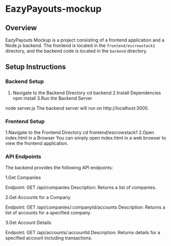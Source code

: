 # EazyPayouts-mockup
## Overview

EazyPayouts Mockup is a project consisting of a frontend application and a Node.js backend. The frontend is located in the `frontend/escrowstack1` directory, and the backend code is located in the `backend` directory.

## Setup Instructions

### Backend Setup

1. Navigate to the Backend Directory
   cd backend
2.Install Dependencies
  npm install
3.Run the Backend Server

node server.js
The backend server will run on http://localhost:3000.

### Frontend Setup
1.Navigate to the Frontend Directory
cd frontend/escrowstack1
2.Open index.html in a Browser
You can simply open index.html in a web browser to view the frontend application.

### API Endpoints
The backend provides the following API endpoints:

1.Get Companies

Endpoint: GET /api/companies
Description: Returns a list of companies.

2.Get Accounts for a Company

Endpoint: GET /api/companies/:companyId/accounts
Description: Returns a list of accounts for a specified company.

3.Get Account Details

Endpoint: GET /api/accounts/:accountId
Description: Returns details for a specified account including transactions.
